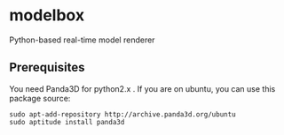 # modelbox
Python-based real-time model renderer

## Prerequisites
You need Panda3D for python2.x . If you are on ubuntu, you can use this package source:

```
sudo apt-add-repository http://archive.panda3d.org/ubuntu
sudo aptitude install panda3d
```
